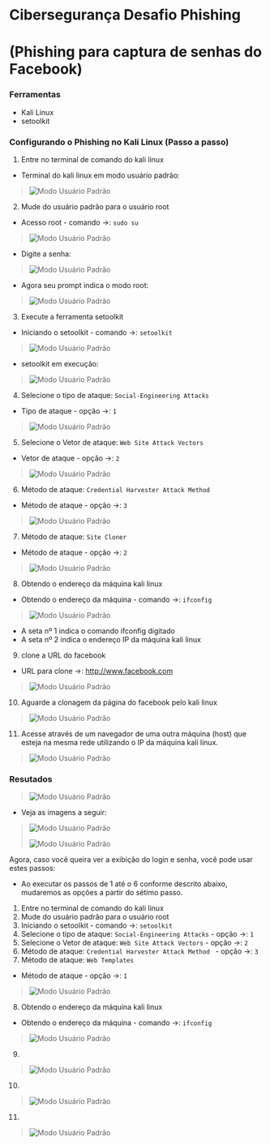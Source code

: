 # Cibersegurança Desafio Phishing

# (Phishing para captura de senhas do Facebook)


### Ferramentas

- Kali Linux
- setoolkit

### Configurando o Phishing no Kali Linux (Passo a passo)

01. Entre no terminal de comando do kali linux
- Terminal do kali linux em modo usuário padrão:
> ![Modo Usuário Padrão](./ModoUsuárioPadrão.png)
02. Mude do usuário padrão para o usuário root
- Acesso root - comando ->: ``` sudo su ```
> ![Modo Usuário Padrão](./ModoRootComando1.png)
- Digite a senha:
> ![Modo Usuário Padrão](./ModoRootComando2.png)
- Agora seu prompt indica o modo root:
> ![Modo Usuário Padrão](./ModoRootComando3.png)
03. Execute a ferramenta setoolkit
- Iniciando o setoolkit - comando ->: ``` setoolkit ```
> ![Modo Usuário Padrão](./Setoolkit1.png)
- setoolkit em execução:
> ![Modo Usuário Padrão](./Setoolkit2.png)
04. Selecione o tipo de ataque: ``` Social-Engineering Attacks ```
- Tipo de ataque - opção ->: ``` 1 ```
> ![Modo Usuário Padrão](./Setoolkit4.png)
05. Selecione o Vetor de ataque: ``` Web Site Attack Vectors ```
- Vetor de ataque - opção ->: ``` 2 ```
> ![Modo Usuário Padrão](./Setoolkit6.png)
06. Método de ataque: ```Credential Harvester Attack Method ```
- Método de ataque - opção ->: ``` 3 ```
> ![Modo Usuário Padrão](./Setoolkit8.png)
07. Método de ataque: ``` Site Cloner ```
- Método de ataque - opção ->: ``` 2 ```
> ![Modo Usuário Padrão](./Setoolkit10.png)
08. Obtendo o endereço da máquina kali linux
- Obtendo o endereço da máquina - comando ->: ``` ifconfig ```
> ![Modo Usuário Padrão](./ifconfig2.png)
  - A seta nº 1 indica o comando ifconfig digitado
  - A seta nº 2 indica o endereço IP da máquina kali linux
09. clone a URL do facebook
- URL para clone ->: http://www.facebook.com
> ![Modo Usuário Padrão](./Facebook1.png)
10. Aguarde a clonagem da página do facebook pelo kali linux 
> ![Modo Usuário Padrão](./Clone_Facebook1.png)
11. Acesse através de um navegador de uma outra máquina (host) que esteja na mesma rede utilizando o IP da máquina kali linux.
> ![Modo Usuário Padrão](./Clone_Facebook2.png)
> >

### Resutados

> ![Modo Usuário Padrão](./ResultadoDiferente.png)

- Veja as imagens a seguir:
> ![Modo Usuário Padrão](./Clone_Facebook3a.png)
> 
> ![Modo Usuário Padrão](./Clone_Facebook3b.png)


Agora, caso você queira ver a exibição do login e senha, você pode usar estes passos:

* Ao executar os passos de 1 até o 6 conforme descrito abaixo, mudaremos as opções a partir do sétimo passo.

1. Entre no terminal de comando do kali linux
2. Mude do usuário padrão para o usuário root
3. Iniciando o setoolkit - comando ->: ``` setoolkit ```
4. Selecione o tipo de ataque: ``` Social-Engineering Attacks ``` - opção ->: ``` 1 ```
5. Selecione o Vetor de ataque: ``` Web Site Attack Vectors ``` - opção ->: ``` 2 ```
6. Método de ataque: ```Credential Harvester Attack Method ``` - opção ->: ``` 3 ```
7. Método de ataque: ``` Web Templates ```
- Método de ataque - opção ->: ``` 1 ```
> ![Modo Usuário Padrão](./WebTemplate_Google1.png)
8. Obtendo o endereço da máquina kali linux
- Obtendo o endereço da máquina - comando ->: ``` ifconfig ```
> ![Modo Usuário Padrão](./WebTemplate_Google2.png)
9.
> ![Modo Usuário Padrão](./WebTemplate_Google2b.png)
10.
> ![Modo Usuário Padrão](./WebTemplate_Google2c.png)
11.
> ![Modo Usuário Padrão](./WebTemplate_Google2d.png)


